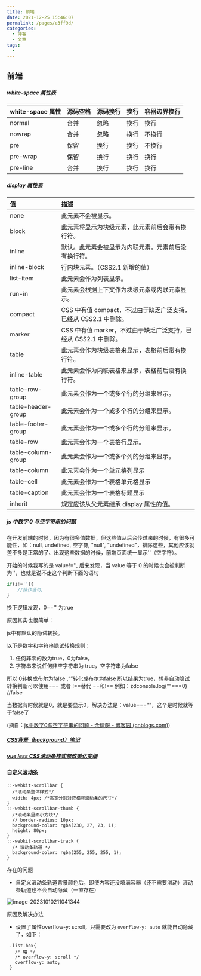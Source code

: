 ```yaml
---
title: 前端
date: 2021-12-25 15:46:07
permalink: /pages/e3ff9d/
categories:
  - 博客
  - 文章
tags:
  - 
---
```

## 前端

##### white-space 属性表

| white-space 属性 | 源码空格 | 源码换行 | 换行 | 容器边界换行 |
| --------------- | -------- | -------- | -------- | ------------ |
| normal          | 合并     | 忽略     | 换行     | 换行         |
| nowrap          | 合并     | 忽略     | 换行     | 不换行       |
| pre             | 保留     | 换行     | 换行     | 不换行       |
| pre-wrap        | 保留     | 换行     | 换行     | 换行         |
| pre-line        | 合并     | 换行     | 换行     | 换行         |



##### display 属性表

| 值                 | 描述                                                         |
| :----------------- | :----------------------------------------------------------- |
| none               | 此元素不会被显示。                                           |
| block              | 此元素将显示为块级元素，此元素前后会带有换行符。             |
| inline             | 默认。此元素会被显示为内联元素，元素前后没有换行符。         |
| inline-block       | 行内块元素。（CSS2.1 新增的值）                              |
| list-item          | 此元素会作为列表显示。                                       |
| run-in             | 此元素会根据上下文作为块级元素或内联元素显示。               |
| compact            | CSS 中有值 compact，不过由于缺乏广泛支持，已经从 CSS2.1 中删除。 |
| marker             | CSS 中有值 marker，不过由于缺乏广泛支持，已经从 CSS2.1 中删除。 |
| table              | 此元素会作为块级表格来显示，表格前后带有换行符。             |
| inline-table       | 此元素会作为内联表格来显示，表格前后没有换行符。             |
| table-row-group    | 此元素会作为一个或多个行的分组来显示。                       |
| table-header-group | 此元素会作为一个或多个行的分组来显示。                       |
| table-footer-group | 此元素会作为一个或多个行的分组来显示。                       |
| table-row          | 此元素会作为一个表格行显示。                                 |
| table-column-group | 此元素会作为一个或多个列的分组来显示。                       |
| table-column       | 此元素会作为一个单元格列显示                                 |
| table-cell         | 此元素会作为一个表格单元格显示                               |
| table-caption      | 此元素会作为一个表格标题显示                                 |
| inherit            | 规定应该从父元素继承 display 属性的值。                      |



##### js 中数字 0 与空字符串的问题

在开发前端的时候，因为有很多值数据，但这些值从后台传过来的时候，有很多可能性，如：null, undefined, 空字符, "null", "undefined"，排除这些，其他应该就差不多是正常的了、出现这些数据的时候，前端页面统一显示''（空字符）。

开始的时候我写的是 value!='', 后来发现，当 value 等于 0 的时候也会被判断为''，也就是说不走这个判断下面的语句

```javascript
if(i!=''){
    //操作语句;
}
```

换下逻辑发现，0=='' 为true

原因其实也很简单：

js中有默认的隐试转换。

以下是数字和字符串隐试转换规则：

1. 任何非零的数为true，0为false。
2. 字符串来说任何非空字符串为 true，空字符串为false 

所以 0转换成布尔为false ,“”转化成布尔为false 所以结果为true，想非自动隐试转换判断可以使用=== 或者 !==替代 ==和!== 例如：zdconsole.log(""===0) //false

当数据有时候就是0，就是要显示0，解决办法是：value===""，这个是时候就等于false了

(摘自：[js中数字0与空字符串的问题 - 余情呀 - 博客园 (cnblogs.com)](https://www.cnblogs.com/yuqingya/p/12915834.html))



##### [CSS背景（background）笔记](https://blog.csdn.net/weixin_44908855/article/details/106887629)



##### [vue less CSS滚动条样式修改美化变细](https://javaforall.cn/179565.html)



#### 自定义滚动条

```
::-webkit-scrollbar {
  /*滚动条整体样式*/
  width: 4px; /*高宽分别对应横竖滚动条的尺寸*/
}
::-webkit-scrollbar-thumb {
  /*滚动条里面小方块*/
  // border-radius: 10px;
  background-color: rgba(230, 27, 23, 1);
  height: 80px;
}
::-webkit-scrollbar-track {
  /* 滚动条轨道 */
  background-color: rgba(255, 255, 255, 1);
}
```

存在的问题

- 自定义滚动条轨道背景颜色后，即使内容还没填满容器（还不需要滑动）滚动条轨道也不会自动隐藏（一直存在）

![image-20231010211041344](C:\Users\lvdi\AppData\Roaming\Typora\typora-user-images\image-20231010211041344.png)

原因及解决办法

- 设置了属性overflow-y: scroll，只需要改为 `overflow-y: auto`  就能自动隐藏了，如下：

```
 .list-box{
   /* 略 */
   /* overflow-y: scroll */
   overflow-y: auto;
 }
```

